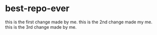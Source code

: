 # best-repo-ever

this is the first change made by me. 
this is the 2nd change made my me.
this is the 3rd change made by me.